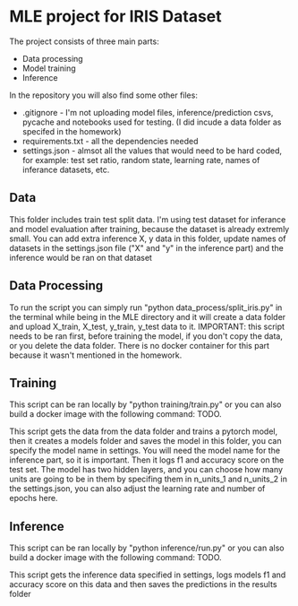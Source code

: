 # MLE project for IRIS Dataset
The project consists of three main parts: 
* Data processing
* Model training
* Inference

In the repository you will also find some other files:
* .gitignore - I'm not uploading model files, inference/prediction csvs, pycache and notebooks used for testing. (I did incude a data folder as specifed in the homework)
* requirements.txt - all the dependencies needed
* settings.json - almsot all the values that would need to be hard coded, for example: test set ratio, random state, learning rate, names of inferance datasets, etc.

## Data
This folder includes train test split data. I'm using test dataset for inferance and model evaluation after training, because the dataset is already extremly small. You can add extra inference X, y data in this folder, update names of datasets in the settings.json file ("X" and "y" in the inference part) and the inference would be ran on that dataset

## Data Processing
To run the script you can simply run "python data_process/split_iris.py" in the terminal while being in the MLE directory and it will create a data folder and upload X_train, X_test, y_train, y_test data to it. IMPORTANT: this script needs to be ran first, before training the model, if you don't copy the data, or you delete the data folder. There is no docker container for this part because it wasn't mentioned in the homework.

## Training
This script can be ran locally by "python training/train.py" or you can also build a docker image with the following command: TODO. 

This script gets the data from the data folder and trains a pytorch model, then it creates a models folder and saves the model in this folder, you can specify the model name in settings. You will need the model name for the inference part, so it is important. Then it logs f1 and accuracy score on the test set. The model has two hidden layers, and you can choose how many units are going to be in them by specifing them in n_units_1 and n_units_2 in the settings.json, you can also adjust the learning rate and number of epochs here. 


## Inference
This script can be ran locally by "python inference/run.py" or you can also build a docker image with the following command: TODO. 

This script gets the inference data specified in settings, logs models f1 and accuracy score on this data and then saves the predictions in the results folder



